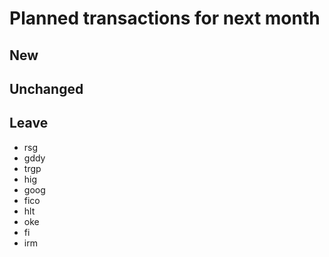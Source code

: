 # Planned transactions for next month

## New

## Unchanged

## Leave
- rsg
- gddy
- trgp
- hig
- goog
- fico
- hlt
- oke
- fi
- irm